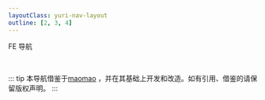 ```yaml
---
layoutClass: yuri-nav-layout
outline: [2, 3, 4]
---
```


<script setup>
import { NAV_DATA } from './data'
</script>

FE 导航

<my-nav-links v-for="{title, items} in NAV_DATA" :title="title" :items="items"/>

<br />

::: tip
本导航借鉴于[maomao](https://github.com/maomao1996) ，并在其基础上开发和改造。如有引用、借鉴的请保留版权声明。
:::

